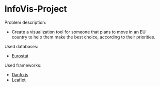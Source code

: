 # InfoVis-Project

Problem description:
- Create a visualization tool for someone that plans to move in an EU country to help them make the best choice, according to their priorities.

Used databases:
- [Eurostat](https://ec.europa.eu/eurostat/data/database)

Used frameworks:
- [Danfo.js](https://danfo.jsdata.org/)
- [Leaflet](https://leafletjs.com/SlavaUkraini/)
